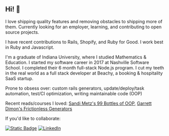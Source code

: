 ## Hi! 👋

I love shipping quality features and removing obstacles to shipping more of them. Currently looking for an employer, learning, and contributing to open source projects.

I have recent contributions to Rails, Shopify, and Ruby for Good. I work best in Ruby and Javascript.

I'm a graduate of Indiana University, where I studied Mathematics & Education.  I started my software career in 2017 at Nashville Software School. I completed their 6 month full-stack Node.js program. I cut my teeth in the real world as a full stack developer at Beachy, a booking & hospitality SaaS startup.

Prone to obsess over: custom rails generators, update/deploy/task automation, test/CI optimization, writing maintainable code (OOP)

Recent reads/courses I loved: [Sandi Metz's 99 Bottles of OOP](https://sandimetz.com/99bottles), [Garrett Dimon's Frictionless Generators](https://generators.dev)

If you'd like to collaborate:

[![Static Badge](https://img.shields.io/badge/Email-jon.roberts.8-%23EA4335?style=flat&logo=gmail)](mailto:jon.roberts.8@gmail.com)
[![LinkedIn](https://img.shields.io/badge/LinkedIn-jon--roberts-0A66C2?style=flat&logo=linkedin)
](https://www.linkedin.com/in/jon-roberts/)
